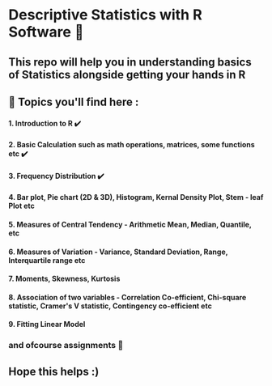 # Descriptive Statistics with R Software 💯

## This repo will help you in understanding basics of Statistics alongside getting your hands in R 

## 📌 Topics you'll find here :

#### 1. Introduction to R ✔️
#### 2. Basic Calculation such as math operations, matrices, some functions etc ✔️
#### 3. Frequency Distribution ✔️
#### 4. Bar plot, Pie chart (2D & 3D), Histogram, Kernal Density Plot, Stem - leaf Plot etc
#### 5. Measures of Central Tendency - Arithmetic Mean, Median, Quantile, etc
#### 6. Measures of Variation - Variance, Standard Deviation, Range, Interquartile range etc
#### 7. Moments, Skewness, Kurtosis
#### 8. Association of two variables - Correlation Co-efficient, Chi-square statistic, Cramer's V statistic, Contingency co-efficient etc
#### 9. Fitting Linear Model


### and ofcourse assignments 🤩
## Hope this helps :)
